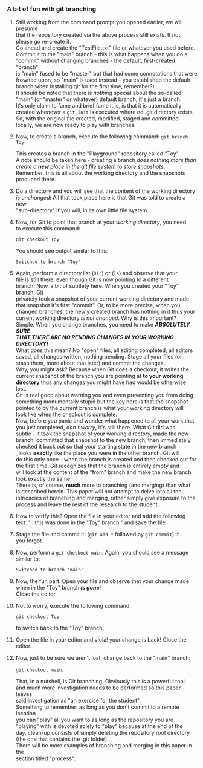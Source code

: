 ### A bit of fun with git branching

  1.  Still working from the command prompt you opened earlier, we will presume  
      that the repository created via the above process still exists. If not,  
      please go re-create it.  
      Go ahead and create the "TestFile.txt" file or whatever you used before.  
      Commit it to the "main" branch - this is what happens when you do a  
      "commit" without changing branches - the default, first-created "branch"  
      is "main" (used to be "master" but that had some connotations that were  
      frowned upon, so "main" is used instead - you established the default  
      branch when installing git for the first time, remember?).  
      It should be noted that there is _nothing_ special about the so-called  
      "main" (or "master" or whatever) default branch, it's just a branch.  
      It's only claim to fame and brief fame it is, is that it is automatically  
      created whenever a `git init` is executed where no .git directory exists.  
      So, with the original file created, modified, staged and committed  
      locally, we are now ready to play with branches.
  2.  Now, to create a branch, execute the following command:
        `git branch Toy`

      This creates a branch in the "Playground" repository called "Toy".  
      A note should be taken here - creating a branch _does nothing more than_  
      _create a **new** place in the git file system to store snapshots_.  
      Remember, this is all about the working directory and the snapshots  
      produced there.
  3.  Do a directory and you will see that the content of the working directory  
      _is unchanged!_
      All that took place here is that Git was told to create a new  
      "sub-directory" if you will, in its own little file system.
  4.  Now, for Git to point that branch at your _working directory_, you need  
      to execute this command:

      `git checkout Toy`  
      
      You should see output similar to this:
      ```
      Switched to branch 'Toy'
      ```
  5.  Again, perform a directory list (`dir`) or (`ls`) and observe that your  
      file is still there, even though Git is now pointing to a different  
      branch. 
      Now, a bit of subtlety here. When you created your "Toy" branch, Git  
      privately took a snapshot of your current working directory and made  
      that snapshot it's first "commit". Or, to be more precise, when you  
      changed branches, the newly created branch has nothing in it thus your  
      current working directory _is not changed_. Why is this important?  
      Simple. When you change branches, you need to make **_ABSOLUTELY SURE  
      THAT THERE ARE NO PENDING CHANGES IN YOUR WORKING DIRECTORY!_**  
      What does this mean? No "open" files, all editing completed, all editors  
      saved, all changes written, nothing pending. Stage all your files (or  
      stash them, more about that later) and commit the changes.  
      Why, you might ask? Because when Git does a checkout, it writes the  
      current snapshot of the branch you are pointing at **to your working  
      directory** thus any changes you might have had would be otherwise lost.  
      Git is real good about warning you and even preventing you from doing  
      something monumentally stupid but the key here is that the snapshot  
      pointed to by the current branch is what your working directory will  
      look like when the checkout is complete.  
      Now, before you panic and wonder what happened to all your work that  
      you just completed, _don't worry_, it's still there. What Git did was  
      subtle - it took the snapshot of your working directory, made the new  
      branch, committed that snapshot to the new branch, then immediately  
      checked it back out so that your starting state in the new branch  
      _looks **exactly** like the place you were in the other branch. Git will  
      do this only once - when the branch is created and then checked out for  
      the first time. Git recognizes that the branch is entirely empty and  
      will look at the content of the "from" branch and make the new branch  
      look exactly the same.  
      There is, of course, **much** more to branching (and merging) than what  
      is described herein. This paper will not attempt to delve into all the  
      intricacies of branching and merging, rather simply give exposure to the  
      process and leave the rest of the research to the student.  
  6.  How to verify this? Open the file in your editor and add the following  
      text: "...this was done in the "Toy" branch." and save the file.
  7.  Stage the file and commit it: (`git add *` followed by `git commit`) if  
      you forgot.
  8.  Now, perform a `git checkout main`. Again, you should see a message  
      similar to:  
      ```
      Switched to branch 'main'  
      ```  
  9.  Now, the fun part. Open your file and observe that your change made  
      when in the "Toy" branch **_is gone_**!  
      Close the editor.
  10. Not to worry, execute the following command:  

      `git checkout Toy`  
  
      to switch back to the "Toy" branch.
  11. Open the file in your editor and viola! your change is back! Close the  
      editor.  
  12. Now, just to be sure we aren't lost, change back to the "main" branch:  
  
      `git checkout main`.  
  
      That, in a nutshell, is Git branching. Obviously this is a powerful tool  
      and much more investigation needs to be performed so this paper leaves  
      said investigation as "an exercise for the student".  
      Something to remember: as long as you don't commit to a remote location  
      you can "play" all you want to as long as the repository you are  
      "playing" with is devoted solely to "play" because at the end of the  
      day, clean-up consists of simply deleting the repository root directory  
      (the one that contains the .git folder).  
      There will be more examples of branching and merging in this paper in the  
      section titled "process".  
